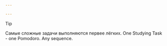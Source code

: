```yaml
---

---
```

> [!TIP]
> Самые сложные задачи выполняются первее лёгких.
> One Studying Task - one Pomodoro. Any sequence.
